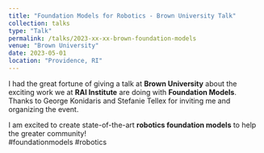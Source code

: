 ```yaml
---
title: "Foundation Models for Robotics - Brown University Talk"
collection: talks
type: "Talk"
permalink: /talks/2023-xx-xx-brown-foundation-models
venue: "Brown University"
date: 2023-05-01
location: "Providence, RI"
---
```


I had the great fortune of giving a talk at **Brown University** about the exciting work we at **RAI Institute** are doing with **Foundation Models**.  
Thanks to George Konidaris and Stefanie Tellex for inviting me and organizing the event.  

I am excited to create state-of-the-art **robotics foundation models** to help the greater community!  
#foundationmodels #robotics